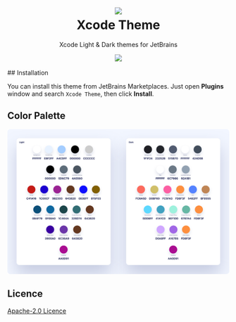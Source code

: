 <h1 align="center">
<img src="https://raw.githubusercontent.com/WhiteVermouth/XcodeTheme/master/assets/logo.png"/><br>
Xcode Theme</h1>
<p align="center">Xcode Light & Dark themes for JetBrains</p>
<p align="center"><img src="https://raw.githubusercontent.com/WhiteVermouth/XcodeTheme/master/assets/screenshot.png" /></p>
## Installation

You can install this theme from JetBrains Marketplaces. Just open **Plugins** window and search `Xcode Theme`, then click **Install**.

## Color Palette

![Color Palette](./assets/color-palette.png)

## Licence

[Apache-2.0 Licence](./LICENSE)

